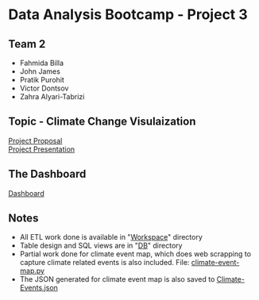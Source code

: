 # Data Analysis Bootcamp - Project 3  
## Team 2  
- Fahmida Billa  
- John James  
- Pratik Purohit  
- Victor Dontsov  
- Zahra Alyari-Tabrizi  

## Topic - Climate Change Visulaization  
[Project Proposal](Project-3-Proposal.pdf)  
[Project Presentation](https://github.com/johnjamescad/Project-3/blob/main/Final-Climate-Change-Presentation-Project%203.pdf)  
  
## The Dashboard  
[Dashboard](https://johnjamescad.github.io/Project-3/)  
  
## Notes  
- All ETL work done is available in "[Workspace](Workspace)" directory  
- Table design and SQL views are in "[DB](DB)" directory  
- Partial work done for climate event map, which does web scrapping to capture climate related events is also included. File: [climate-event-map.py](Workspace/climate-event-map.py)  
- The JSON generated for climate event map is also saved to [Climate-Events.json](All%20Charts/Climate-Events.json)  
  
  